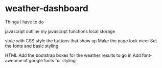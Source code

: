 # weather-dashboard

Things I have to do

javascript
    outline my javascript functions
        local storage

style with CSS
    style the buttons that show up
    Make the page look nicer
    Set the fonts and basic styling

HTML 
    Add the bootstrap boxes for the weather results to go in
    Add font-aweome of google fonts for styling
